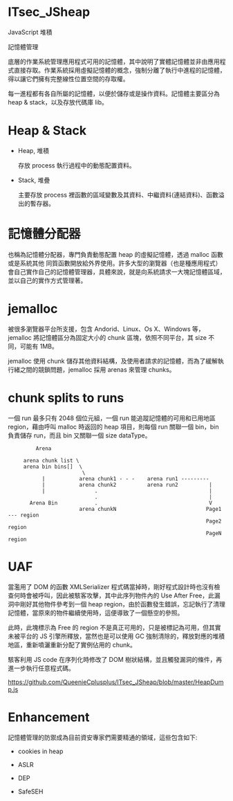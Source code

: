 # ITsec_JSheap
JavaScript 堆積

記憶體管理

底層的作業系統管理應用程式可用的記憶體，其中說明了實體記憶體並非由應用程式直接存取。作業系統採用虛擬記憶體的概念，強制分離了執行中進程的記憶體，得以讓它們擁有完整線性位置空間的存取權。

每一進程都有各自所屬的記憶體，以便於儲存或是操作資料。記憶體主要區分為 heap & stack，以及存放代碼庫 lib。

# Heap & Stack

* Heap, 堆積

   存放 process 執行過程中的動態配置資料。

* Stack, 堆疊

  主要存放 process 裡函數的區域變數及其資料、中繼資料(連結資料)、函數溢出的暫存器。

# 記憶體分配器

也稱為記憶體分配器，專門負責動態配置 heap 的虛擬記憶體，透過 malloc 函數或是系統其他
同質函數開放給外界使用。許多大型的瀏覽器（也是種應用程式）會自己實作自己的記憶體管理器，具體來說，就是向系統請求一大塊記憶體區域，並以自己的實作方式管理著。

# jemalloc

被很多瀏覽器平台所支援，包含 Andorid、Linux、Os X、Windows 等，jemalloc 將記憶體區分為固定大小的 chunk 區塊，依照不同平台，其 size 不同，可能有 1MB。

jemalloc 使用 chunk 儲存其他資料結構，及使用者請求的記憶體，而為了緩解執行緒之間的競鎖問題，jemalloc 採用 arenas 來管理 chunks。

# chunk splits to runs

一個 run 最多只有 2048 個位元組，一個 run 能追蹤記憶體的可用和已用地區 region，藉由呼叫 malloc 時返回的 heap 項目，則每個 run 關聯一個 bin，bin 負責儲存 run，而且 bin 又關聯一個 size dataType。

             Arena 
             
         arena chunk list \
         arena bin bins[]  \
                            \
               |           arena chunk1 - - -    arena run1 ---------
               |           arena chunk2          arena run2          |
               |                .                                    |
                                .                                    |
           Arena Bin            .                                    V
                           arena chunkN                             Page1 --- region
                                                                    Page2     region 
                                                                    PageN     region
# UAF

當濫用了 DOM 的函數 XMLSerializer 程式碼當掉時，剛好程式設計時也沒有檢查何時會被呼叫，因此被駭客攻擊，其中此序列物件內的 Use After Free，此漏洞中剛好其他物件參考到一個 heap region，由於函數發生錯誤，忘記執行了清理記憶體，當原來的物件繼續使用時，這便導致了一個懸空的參照。

此時，此塊標示為 Free 的 region 不是真正可用的，只是被標記為可用，但其實未被平台的 JS 引擎所釋放，當然也是可以使用 GC 強制清除的，釋放對應的堆積地區，重新噴灑重新分配了實例佔用的 chunk。

駭客利用 JS code 在序列化時修改了 DOM 樹狀結構，並且觸發漏洞的條件，再進一步執行任意程式碼。

https://github.com/QueenieCplusplus/ITsec_JSheap/blob/master/HeapDump.js

# Enhancement

記憶體管理的防禦成為目前資安專家們需要精通的領域，這些包含如下:

* cookies in heap

* ASLR

* DEP

* SafeSEH                 
